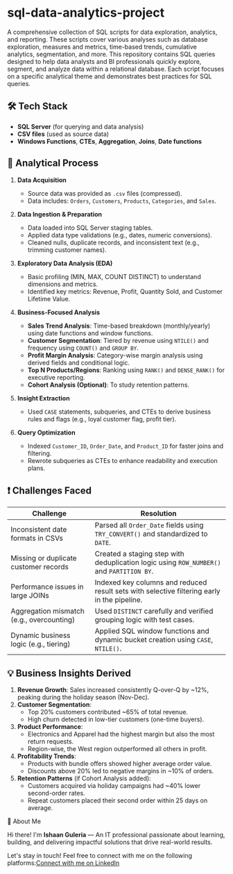 # sql-data-analytics-project

A comprehensive collection of SQL scripts for data exploration, analytics, and reporting. These scripts cover various analyses such as database exploration, measures and metrics, time-based trends, cumulative analytics, segmentation, and more. This repository contains SQL queries designed to help data analysts and BI professionals quickly explore, segment, and analyze data within a relational database. Each script focuses on a specific analytical theme and demonstrates best practices for SQL queries.

## 🛠️ Tech Stack

- **SQL Server** (for querying and data analysis)
- **CSV files** (used as source data)
- **Windows Functions**, **CTEs**, **Aggregation**, **Joins**, **Date functions**

## 🔄 Analytical Process

1. **Data Acquisition**
   - Source data was provided as `.csv` files (compressed).
   - Data includes: `Orders`, `Customers`, `Products`, `Categories`, and `Sales`.

2. **Data Ingestion & Preparation**
   - Data loaded into SQL Server staging tables.
   - Applied data type validations (e.g., dates, numeric conversions).
   - Cleaned nulls, duplicate records, and inconsistent text (e.g., trimming customer names).

3. **Exploratory Data Analysis (EDA)**
   - Basic profiling (MIN, MAX, COUNT DISTINCT) to understand dimensions and metrics.
   - Identified key metrics: Revenue, Profit, Quantity Sold, and Customer Lifetime Value.

4. **Business-Focused Analysis**
   - **Sales Trend Analysis**: Time-based breakdown (monthly/yearly) using date functions and window functions.
   - **Customer Segmentation**: Tiered by revenue using `NTILE()` and frequency using `COUNT()` and `GROUP BY`.
   - **Profit Margin Analysis**: Category-wise margin analysis using derived fields and conditional logic.
   - **Top N Products/Regions**: Ranking using `RANK()` and `DENSE_RANK()` for executive reporting.
   - **Cohort Analysis (Optional)**: To study retention patterns.

5. **Insight Extraction**
   - Used `CASE` statements, subqueries, and CTEs to derive business rules and flags (e.g., loyal customer flag, profit tier).

6. **Query Optimization**
   - Indexed `Customer_ID`, `Order_Date`, and `Product_ID` for faster joins and filtering.
   - Rewrote subqueries as CTEs to enhance readability and execution plans.

## ❗ Challenges Faced

| Challenge | Resolution |
|----------|------------|
| Inconsistent date formats in CSVs | Parsed all `Order_Date` fields using `TRY_CONVERT()` and standardized to `DATE`. |
| Missing or duplicate customer records | Created a staging step with deduplication logic using `ROW_NUMBER()` and `PARTITION BY`. |
| Performance issues in large JOINs | Indexed key columns and reduced result sets with selective filtering early in the pipeline. |
| Aggregation mismatch (e.g., overcounting) | Used `DISTINCT` carefully and verified grouping logic with test cases. |
| Dynamic business logic (e.g., tiering) | Applied SQL window functions and dynamic bucket creation using `CASE`, `NTILE()`. |

## 💡 Business Insights Derived

1. **Revenue Growth**: Sales increased consistently Q-over-Q by ~12%, peaking during the holiday season (Nov-Dec).
2. **Customer Segmentation**:
   - Top 20% customers contributed ~65% of total revenue.
   - High churn detected in low-tier customers (one-time buyers).
3. **Product Performance**:
   - Electronics and Apparel had the highest margin but also the most return requests.
   - Region-wise, the West region outperformed all others in profit.
4. **Profitability Trends**:
   - Products with bundle offers showed higher average order value.
   - Discounts above 20% led to negative margins in ~10% of orders.
5. **Retention Patterns** (if Cohort Analysis added):
   - Customers acquired via holiday campaigns had ~40% lower second-order rates.
   - Repeat customers placed their second order within 25 days on average.
     

🌟 About Me

Hi there! I'm **Ishaan Guleria** — An IT professional passionate about learning, building, and delivering impactful solutions that drive real-world results.

Let's stay in touch! Feel free to connect with me on the following platforms:[Connect with me on LinkedIn](https://www.linkedin.com/in/ishaan-guleria-865858200/)
